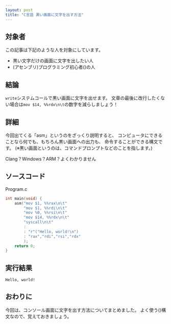 ```yaml
---
layout: post
title: "C言語 黒い画面に文字を出す方法"
---
```


## 対象者
この記事は下記のような人を対象にしています。

- 黒い文字だけの画面に文字を出したい人
- (アセンブリ)プログラミング初心者()の人

## 結論

`write`システムコールで黒い画面に文字を出せます。
文章の最後に改行したくない場合は`mov $14, %%rdx\n\t`の数字を減らしましょう！

## 詳細

今回出てくる「asm」というのをざっくり説明すると、
コンピュータにできることなら何でも、もちろん黒い画面への出力も、
命令することができる構文です。
(※黒い画面というのは、コマンドプロンプトなどのことを指します。)

Clang？Windows？ARM？よくわかりません

## ソースコード

Program.c

```c
int main(void) {
	asm("mov $1, %%rax\n\t"
		"mov $1, %%rdi\n\t"
		"mov %0, %%rsi\n\t"
		"mov $14, %%rdx\n\t"
		"syscall\n\t"
		:
		: "r"("Hello, world!\n")
		: "rax","rdi","rsi","rdx"
		);
	return 0;
}
```

## 実行結果

```
Hello, world!
```

## おわりに

今回は、コンソール画面に文字を出す方法についてまとめました。
よく使う()構文なので、覚えておきましょう。
